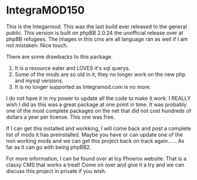 IntegraMOD150
=============

This is the Integarmod. This was the last build ever released to the general public. This version is built on phpBB 2.0.24 the unofficial release over at phpBB refugees. The images in this cms are all language ran as well if I am not mistaken. Nice touch.

There are some drawbacks to this package. 

1. It is a resource eater and LOVES it's sql querys. 
2. Some of the mods are so old in it, they no longer work on the new php and mysql versions.
3. It is no longer supported as Integramod.com is no more.

I do not have it in my power to update all the code to make it work. I REALLY wish I did as this was a great package at one point in time. It was probably one of the most complete packages on the net that did not cost hundreds of dollars a year per license. This one was free.

If I can get this installed and workking, I will come back and post a complete list of mods it has preinstalled. Maybe you have or can update one of the non working mods and we can get this project back on track again...... As far as it can go with being phpBB2.

For more information, I can be found over at Icy Phoenix website. That is a classy CMS that works a treat! Come on over and give it a try and we can discuss this project in private if you wish.
